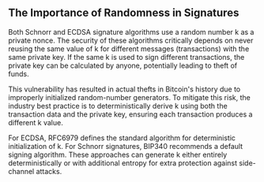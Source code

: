 ## The Importance of Randomness in Signatures

Both Schnorr and ECDSA signature algorithms use a random number k as a private nonce. The security of these algorithms critically depends on never reusing the same value of k for different messages (transactions) with the same private key. If the same k is used to sign different transactions, the private key can be calculated by anyone, potentially leading to theft of funds.

This vulnerability has resulted in actual thefts in Bitcoin's history due to improperly initialized random-number generators. To mitigate this risk, the industry best practice is to deterministically derive k using both the transaction data and the private key, ensuring each transaction produces a different k value.

For ECDSA, RFC6979 defines the standard algorithm for deterministic initialization of k. For Schnorr signatures, BIP340 recommends a default signing algorithm. These approaches can generate k either entirely deterministically or with additional entropy for extra protection against side-channel attacks.
